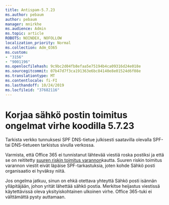 ```yaml
---
title: Antispam-5.7.23
ms.author: pebaum
author: pebaum
manager: mnirkhe
ms.audience: Admin
ms.topic: article
ROBOTS: NOINDEX, NOFOLLOW
localization_priority: Normal
ms.collection: Adm_O365
ms.custom:
- "3156"
- "9001196"
ms.openlocfilehash: 9c9bc2d04fb8efaa5e75194b4ca09316d24e018e
ms.sourcegitcommit: 07b47d7f3ca191363e6bc84140e8e01524d6f08e
ms.translationtype: MT
ms.contentlocale: fi-FI
ms.lasthandoff: 10/24/2019
ms.locfileid: "37682116"
---
```

# <a name="fix-email-delivery-issues-for-error-code-5723"></a>Korjaa sähkö postin toimitus ongelmat virhe koodilla 5.7.23

Tarkista verkko tunnuksesi SPF DNS-tietue julkisesti saatavilla olevalla SPF-tai DNS-tietueen tarkistus sivulla verkossa.

Varmista, että Office 365 ei tunnistanut lähtevää viestiä roska postiksi ja että se on reititetty [suuren riskin toimitus varannon](https://docs.microsoft.com/office365/SecurityCompliance/high-risk-delivery-pool-for-outbound-messages)kautta. Suuren riskin toimitus varannon viestit eivät läpäise SPF-tarkastuksia, joten kohde Sähkö posti organisaatio ei hyväksy niitä.

Jos ongelma jatkuu, sinun on ehkä otettava yhteyttä Sähkö posti isännän ylläpitäjään, johon yrität lähettää sähkö postia. Merkitse heijastus viestissä käytettävissä oleva yksityiskohtainen ulkoinen virhe.  Office 365-tuki ei välttämättä pysty auttamaan.